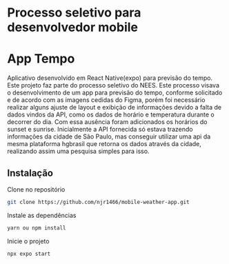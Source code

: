 # Processo seletivo para desenvolvedor mobile

# App Tempo

Aplicativo desenvolvido em React Native(expo) para previsão do tempo. Este projeto faz parte do processo seletivo do NEES. Este processo visava o desenvolvimento de um app para previsão do tempo, conforme solicitado e de acordo com as imagens cedidas do Figma, porém foi necessário realizar alguns ajuste de layout e exibição de informações devido a falta de dados vindos da API, como os dados de horário e temperatura durante o decorrer do dia. Com essa ausência foram adicionados os horários do sunset e sunrise. Inicialmente a API fornecida só estava trazendo informações da cidade de São Paulo, mas conseguir utilizar uma api da mesma plataforma hgbrasil que retorna os dados através da cidade, realizando assim uma pesquisa simples para isso.

## Instalação

Clone no repositório

```bash
git clone https://github.com/njr1466/mobile-weather-app.git
```
Instale as dependências

```bash
yarn ou npm install
```
Inicie o projeto

```bash
npx expo start
```

